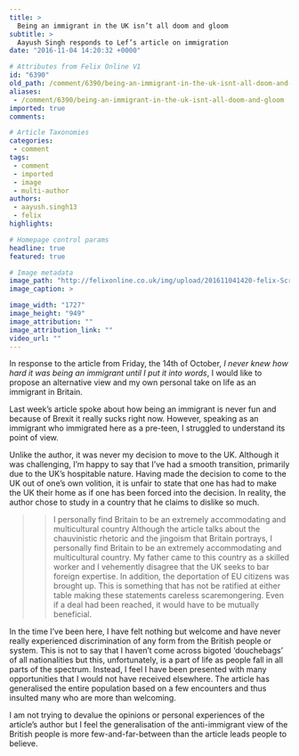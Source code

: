 ```yaml
---
title: >
  Being an immigrant in the UK isn’t all doom and gloom
subtitle: >
  Aayush Singh responds to Lef’s article on immigration
date: "2016-11-04 14:20:32 +0000"

# Attributes from Felix Online V1
id: "6390"
old_path: /comment/6390/being-an-immigrant-in-the-uk-isnt-all-doom-and-gloom
aliases:
 - /comment/6390/being-an-immigrant-in-the-uk-isnt-all-doom-and-gloom
imported: true
comments:

# Article Taxonomies
categories:
 - comment
tags:
 - comment
 - imported
 - image
 - multi-author
authors:
 - aayush.singh13
 - felix
highlights:

# Homepage control params
headline: true
featured: true

# Image metadata
image_path: "http://felixonline.co.uk/img/upload/201611041420-felix-Screen Shot 2016-11-04 at 14.20.04.png"
image_caption: >

image_width: "1727"
image_height: "949"
image_attribution: ""
image_attribution_link: ""
video_url: ""
---
```


In response to the article from Friday, the 14th of October, _I never knew how hard it was being an immigrant until I put it into words_, I would like to propose an alternative view and my own personal take on life as an immigrant in Britain.

Last week’s article spoke about how being an immigrant is never fun and because of Brexit it really sucks right now. However, speaking as an immigrant who immigrated here as a pre-teen, I struggled to understand its point of view.

Unlike the author, it was never my decision to move to the UK. Although it was challenging, I’m happy to say that I’ve had a smooth transition, primarily due to the UK’s hospitable nature. Having made the decision to come to the UK out of one’s own volition, it is unfair to state that one has had to make the UK their home as if one has been forced into the decision. In reality, the author chose to study in a country that he claims to dislike so much.
> > I personally find Britain to be an extremely accommodating and multicultural country
Although the article talks about the chauvinistic rhetoric and the jingoism that Britain portrays, I personally find Britain to be an extremely accommodating and multicultural country. My father came to this country as a skilled worker and I vehemently disagree that the UK seeks to bar foreign expertise. In addition, the deportation of EU citizens was brought up. This is something that has not be ratified at either table making these statements careless scaremongering. Even if a deal had been reached, it would have to be mutually beneficial.

In the time I’ve been here, I have felt nothing but welcome and have never really experienced discrimination of any form from the British people or system. This is not to say that I haven’t come across bigoted ‘douchebags’ of all nationalities but this, unfortunately, is a part of life as people fall in all parts of the spectrum. Instead, I feel I have been presented with many opportunities that I would not have received elsewhere. The article has generalised the entire population based on a few encounters and thus insulted many who are more than welcoming.

I am not trying to devalue the opinions or personal experiences of the article’s author but I feel the generalisation of the anti-immigrant view of the British people is more few-and-far-between than the article leads people to believe.
